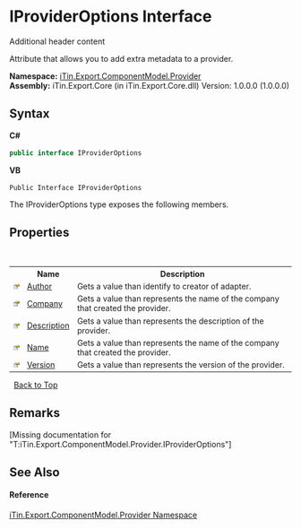 # IProviderOptions Interface
Additional header content 

Attribute that allows you to add extra metadata to a provider.

**Namespace:**&nbsp;<a href="N_iTin_Export_ComponentModel_Provider">iTin.Export.ComponentModel.Provider</a><br />**Assembly:**&nbsp;iTin.Export.Core (in iTin.Export.Core.dll) Version: 1.0.0.0 (1.0.0.0)

## Syntax

**C#**<br />
``` C#
public interface IProviderOptions
```

**VB**<br />
``` VB
Public Interface IProviderOptions
```

The IProviderOptions type exposes the following members.


## Properties
&nbsp;<table><tr><th></th><th>Name</th><th>Description</th></tr><tr><td>![Public property](media/pubproperty.gif "Public property")</td><td><a href="P_iTin_Export_ComponentModel_Provider_IProviderOptions_Author">Author</a></td><td>
Gets a value than identify to creator of adapter.</td></tr><tr><td>![Public property](media/pubproperty.gif "Public property")</td><td><a href="P_iTin_Export_ComponentModel_Provider_IProviderOptions_Company">Company</a></td><td>
Gets a value than represents the name of the company that created the provider.</td></tr><tr><td>![Public property](media/pubproperty.gif "Public property")</td><td><a href="P_iTin_Export_ComponentModel_Provider_IProviderOptions_Description">Description</a></td><td>
Gets a value than represents the description of the provider.</td></tr><tr><td>![Public property](media/pubproperty.gif "Public property")</td><td><a href="P_iTin_Export_ComponentModel_Provider_IProviderOptions_Name">Name</a></td><td>
Gets a value than represents the name of the company that created the provider.</td></tr><tr><td>![Public property](media/pubproperty.gif "Public property")</td><td><a href="P_iTin_Export_ComponentModel_Provider_IProviderOptions_Version">Version</a></td><td>
Gets a value than represents the version of the provider.</td></tr></table>&nbsp;
<a href="#iprovideroptions-interface">Back to Top</a>

## Remarks
\[Missing <remarks> documentation for "T:iTin.Export.ComponentModel.Provider.IProviderOptions"\]

## See Also


#### Reference
<a href="N_iTin_Export_ComponentModel_Provider">iTin.Export.ComponentModel.Provider Namespace</a><br />